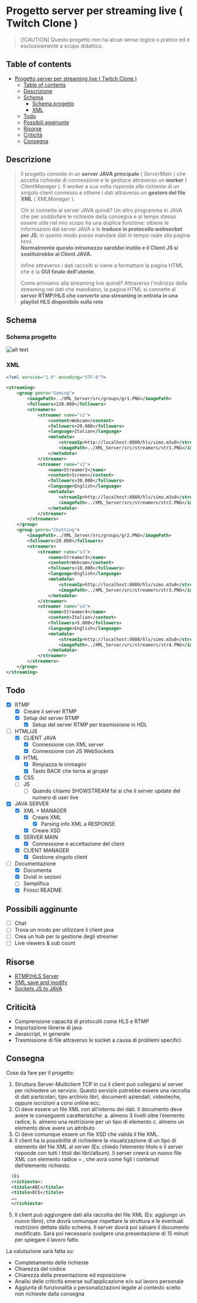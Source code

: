 # Progetto server per streaming live ( Twitch Clone )
>[!CAUTION] Questo progetto non ha alcun senso logico o pratico ed è esclusivamente a scopo didattico.
## Table of contents 
- [Progetto server per streaming live ( Twitch Clone )](#progetto-server-per-streaming-live--twitch-clone-)
  - [Table of contents](#table-of-contents)
  - [Descrizione](#descrizione)
  - [Schema](#schema)
    - [Schema progetto](#schema-progetto)
    - [XML](#xml)
  - [Todo](#todo)
  - [Possibili agginunte](#possibili-agginunte)
  - [Risorse](#risorse)
  - [Criticità](#criticità)
  - [Consegna](#consegna)

## Descrizione

> Il progetto consiste in un **server JAVA principale** ( *ServerMain* ) che accetta richieste di connessione e le gestisce attraverso un **worker** ( *ClientManager* ). 
> Il worker a sua volta risponde alle richieste di un singolo client connesso e ottiene i dati attraverso un **gestore del file XML** ( *XMLManager* ).
>
> Chi si connette al server JAVA quindi? Un altro programma in JAVA che per soddisfare le richieste della consegna e al tempo stesso essere utile nel mio scopo ha una duplice funzione: ottiene le informazioni dal server JAVA e le **traduce in protocollo websocket per JS**; in questo modo posso mandare dati in tempo reale alla pagina html.  
>**Normalmente questo intramezzo sarebbe inutile e il Client JS si sostituirebbe al Client JAVA.**  
>  
> Infine attraverso i dati raccolti si viene a formattare la pagina HTML che è la **GUI finale dell'utente.**  
>  
> Come arriviamo alla streaming live quindi? Attraverso l'indirizzo della streaming nei dati che mandiamo, la pagina HTML si connette al **server RTMP/HLS che converte una streaming in entrata in una playlist HLS disponibile sulla rete**  

## Schema

### Schema progetto  

![alt text](Scheme.svg)

### XML

```xml
<?xml version="1.0" encoding="UTF-8"?>

<streaming>
    <group genre="Gaming">
        <imagePath>../XML_Server/src/groups/gr1.PNG</imagePath>
        <followers>120.000</followers>
        <streamers>
            <streamer name="s1">
                <content>Webcam</content>
                <followers>20.000</followers>
                <language>Italian</language>
                <metadata>
                    <streamIp>http://localhost:8080/hls/simo.m3u8</streamIp>
                    <imagePath>../XML_Server/src/streamers/str1.PNG</imagePath>
                </metadata>
            </streamer>
            <streamer name="s2">
                <name>Streamer2</name>
                <content>Screen</content>
                <followers>30.000</followers>
                <language>English</language>
                <metadata>
                    <streamIp>http://localhost:8080/hls/simo.m3u8</streamIp>
                    <imagePath>../XML_Server/src/streamers/str2.PNG</imagePath>
                </metadata>
            </streamer>
        </streamers>
    </group>
    <group genre="Chatting">
        <imagePath>../XML_Server/src/groups/gr2.PNG</imagePath>
        <followers>20.000</followers>
        <streamers>
            <streamer name="s3">
                <name>Streamer3</name>
                <content>Webcam</content>
                <followers>10.000</followers>
                <language>English</language>
                <metadata>
                    <streamIp>http://localhost:8080/hls/simo.m3u8</streamIp>
                    <imagePath>../XML_Server/src/streamers/str3.PNG</imagePath>
                </metadata>
            </streamer>
            <streamer name="s4">
                <name>Streamer4</name>
                <content>Italian</content>
                <followers>5.000</followers>
                <language>English</language>
                <metadata>
                    <streamIp>http://localhost:8080/hls/simo.m3u8</streamIp>
                    <imagePath>../XML_Server/src/streamers/str4.PNG</imagePath>
                </metadata>
            </streamer>
        </streamers>
    </group>
</streaming>
```

## Todo

- [x] RTMP
  - [x] Creare il server RTMP
  - [x] Setup del server RTMP
    - [x] Setup del server RTMP per trasmissione in HDL
- [ ] HTML/JS
  - [x] CLIENT JAVA
    - [x] Connessione con XML server
    - [x] Connessione con JS WebSockets
  - [x] HTML
    - [x] Rimpiazza le immagini
    - [x] Tasto BACK che torna ai gruppi
  - [x] CSS
  - [ ] JS
    - [ ] Quando chiamo SHOWSTREAM fai si che il server update del numero di user live
- [x] JAVA SERVER
  - [x] XML + MANAGER
    - [x] Creare XML
      - [x] Parsing info XML a RESPONSE
    - [x] Creare XSD
  - [x] SERVER MAIN
    - [x] Connessione e accettazione del client
  - [x] CLIENT MANAGER
    - [x] Gestione singolo client
- [ ] Documentazione
  - [x] Documenta
  - [x] Dividi in sezioni
  - [ ] Semplifica
  - [x] Finisci README

## Possibili agginunte

 - [ ] Chat
 - [ ] Trova un modo per utilizzare il client java
 - [ ] Crea un hub per la gestione degli streamer
 - [ ] Live viewers & sub count

## Risorse

- [RTMP/HLS Server](https://www.google.com/url?sa=t&rct=j&q=&esrc=s&source=web&cd=&cad=rja&uact=8&ved=2ahUKEwi0ptKJi4WFAxUlgP0HHcb0DCcQwqsBegQIERAG&url=https%3A%2F%2Fwww.youtube.com%2Fwatch%3Fv%3DgDSbQvmEmLY&usg=AOvVaw0IFU25pYEGYCmaDM17EOXW&opi=89978449)
- [XML save and modify](https://chat.openai.com/share/4e6a0dce-1e5c-4150-811b-1b1d60c8bf90)
- [Sockets JS to JAVA](https://chat.openai.com/share/1c773867-ed35-49d9-969e-fa1a7afa8635)

## Criticità

- Comprensione capacità di protocolli come HLS e RTMP
- Importazione librerie di java
- Javascript, in generale
- Trasmissione di file attraverso le socket a causa di problemi specifici

## Consegna

Cose da fare per il progetto:
1. Struttura Server-Multiclient TCP in cui il client può collegarsi al server per richiedere
un servizio. Questo servizio potrebbe essere una raccolta di dati particolari, tipo
archivio libri, documenti aziendali, videoteche, oppure iscrizioni a corsi online ecc.
1. Ci deve essere un file XML con all’interno dei dati. Il documento deve avere le
conseguenti caratteristiche:
a. almeno 3 livelli oltre l’elemento radice,
b. almeno una restrizione per un tipo di elemento
c. almeno un elemento deve avere un attributo
1. Ci deve comunque essere un file XSD che valida il file XML.
2. Il client ha la possibilità di richiedere la visualizzazione di un tipo di elemento del file
XML al server (Es: chiedo l’elemento titolo e il server risponde con tutti i titoli dei
libri/album). Il server creerà un nuovo file XML con elemento radice = <richiesta>,
che avrà come figli i contenuti dell’elemento richiesto.

```xml
  (Es
  <richiesta>:
  <titolo>ABC</titolo>
  <titolo>DCE</titolo>
  ……
  </richiesta>
```

5. Il client può aggiungere dati alla raccolta del file XML (Es: aggiungo un nuovo libro),
che dovrà comunque rispettare la struttura e le eventuali restrizioni dettate dallo
schema. Il server dovrà poi salvare il documento modificato.
Sarà poi necessario svolgere una presentazione di 15 minuti per spiegare il lavoro fatto.


La valutazione sarà fatta su:
- Completamento delle richieste
- Chiarezza del codice
- Chiarezza della presentazione ed esposizione
- Analisi delle criticità emerse sull’applicazione e/o sul lavoro personale
- Aggiunta di funzionalità o personalizzazioni legate al contesto scelto non richieste
dalla consegna